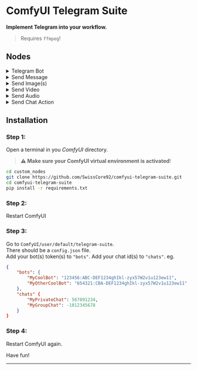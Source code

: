 # ComfyUI Telegram Suite

**Implement Telegram into your workflow.**

> Requires `ffmpeg`!

## Nodes

<details><summary>Telegram Bot
</summary>
This Node is to load a Bot and an optional default chat.   

You can configure this in `ComfyUI/user/default/telegram-suite/config.json`.

---
</details>

<details><summary>Send Message
</summary>
This Node is to send a text message.

---
</details>

<details><summary>Send Image(s)
</summary>
This Node is to send Images.


---
</details>

<details><summary>Send Video
</summary>
Test
</details>

<details><summary>Send Audio
</summary>
Test
</details>

<details><summary>Send Chat Action
</summary>
Test
</details>


## Installation

### Step 1:
Open a terminal in you *ComfyUI* directory.  
> **⚠️ Make sure your ComfyUI virtual environment is activated**!

```sh
cd custom_nodes
git clone https://github.com/SwissCore92/comfyui-telegram-suite.git
cd comfyui-telegram-suite
pip install -r requirements.txt
```

### Step 2: 
Restart ComfyUI

### Step 3: 
Go to `ComfyUI/user/default/telegram-suite`.  
There should be a `config.json` file.  
Add your bot(s) token(s) to `"bots"`.
Add your chat id(s) to `"chats"`.
eg.
```json
{
    "bots": {
        "MyCoolBot": "123456:ABC-DEF1234ghIkl-zyx57W2v1u123ew11",
        "MyOtherCoolBot": "654321:CBA-DEF1234ghIkl-zyx57W2v1u123ew11"
    },
    "chats" {
        "MyPrivateChat": 567891234,
        "MyGroupChat": -1012345678
    }
}
```

### Step 4:
Restart ComfyUI again.  

Have fun!

---
